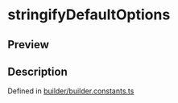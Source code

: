 
      
# stringifyDefaultOptions

<div class="api-docs__section" data-reactroot="">

## Preview

</div><div class="api-docs__section" data-reactroot="">

## Description

</div><div class="api-docs__description" data-reactroot=""><span class="api-docs__do-not-parse">



</span></div><div class="api-docs__definition" data-reactroot="">

Defined in [builder/builder.constants.ts](https://github.com/BetterTyped/hyper-fetch/blob/089b54eb/packages/core/src/builder/builder.constants.ts#L1)

</div>